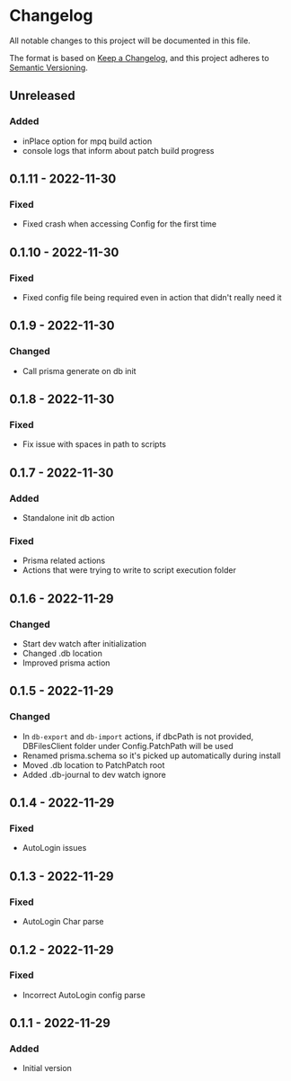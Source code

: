 # Changelog

All notable changes to this project will be documented in this file.

The format is based on [Keep a Changelog](https://keepachangelog.com/en/1.0.0/),
and this project adheres to [Semantic Versioning](https://semver.org/spec/v2.0.0.html).

## Unreleased

### Added

- inPlace option for mpq build action
- console logs that inform about patch build progress

## 0.1.11 - 2022-11-30

### Fixed

- Fixed crash when accessing Config for the first time

## 0.1.10 - 2022-11-30

### Fixed

- Fixed config file being required even in action that didn't really need it

## 0.1.9 - 2022-11-30

### Changed

- Call prisma generate on db init

## 0.1.8 - 2022-11-30

### Fixed

- Fix issue with spaces in path to scripts

## 0.1.7 - 2022-11-30

### Added

- Standalone init db action

### Fixed

- Prisma related actions
- Actions that were trying to write to script execution folder

## 0.1.6 - 2022-11-29

### Changed

- Start dev watch after initialization
- Changed .db location
- Improved prisma action

## 0.1.5 - 2022-11-29

### Changed

- In `db-export` and `db-import` actions, if dbcPath is not provided, DBFilesClient folder under Config.PatchPath will be used
- Renamed prisma.schema so it's picked up automatically during install
- Moved .db location to PatchPatch root
- Added .db-journal to dev watch ignore

## 0.1.4 - 2022-11-29

### Fixed

- AutoLogin issues

## 0.1.3 - 2022-11-29

### Fixed

- AutoLogin Char parse

## 0.1.2 - 2022-11-29

### Fixed

- Incorrect AutoLogin config parse

## 0.1.1 - 2022-11-29

### Added

- Initial version
